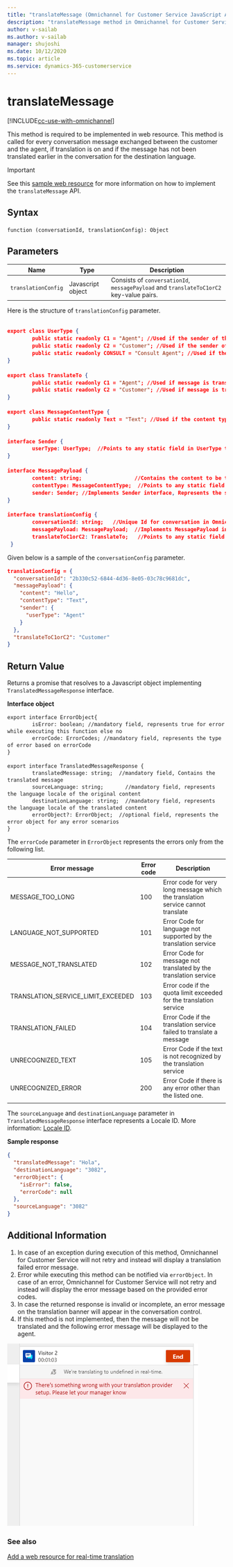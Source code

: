 ```yaml
---
title: "translateMessage (Omnichannel for Customer Service JavaScript API reference) | MicrosoftDocs"
description: "translateMessage method in Omnichannel for Customer Service"
author: v-sailab
ms.author: v-sailab
manager: shujoshi
ms.date: 10/12/2020
ms.topic: article
ms.service: dynamics-365-customerservice
---
```


# translateMessage

[!INCLUDE[cc-use-with-omnichannel](../../../../includes/cc-use-with-omnichannel.md)]

This method is required to be implemented in web resource. This method is called for every conversation message exchanged between the customer and the agent, if translation is on and if the message has not been translated earlier in the conversation for the destination language.

> [!IMPORTANT]
> See this [sample web resource](https://github.com/microsoft/Dynamics365-Apps-Samples/blob/06e9c84263bac81e7411f95365c5e792aca15122/customer-service/omnichannel/real-time-translation/webResourceV2.js#L279) for more information on how to implement the `translateMessage` API.

## Syntax

`function (conversationId, translationConfig): Object`

## Parameters

|Name|Type|Description|
|----|----|----|
|`translationConfig`|Javascript object| Consists of `conversationId`, `messagePayload` and `translateToC1orC2` key-value pairs.|

Here is the structure of `translationConfig` parameter.

```json

export class UserType { 
        public static readonly C1 = "Agent"; //Used if the sender of the message is agent
        public static readonly C2 = "Customer"; //Used if the sender of the message is customer
        public static readonly CONSULT = "Consult Agent"; //Used if the sender of the message is other than agent or customer
} 
 
export class TranslateTo { 
        public static readonly C1 = "Agent"; //Used if message is translated for agent
        public static readonly C2 = "Customer"; //Used if message is translated for customer
} 
 
export class MessageContentType { 
        public static readonly Text = "Text"; //Used if the content type is text
} 
     
interface Sender { 
        userType: UserType;  //Points to any static field in UserType type,Represents the type of the user who is sending this message
} 

interface MessagePayload { 
        content: string;                 //Contains the content to be translated
        contentType: MessageContentType;  //Points to any static field in MessageContentType type,Represents the type of message content. For example: "Text" etc.
        sender: Sender; //Implements Sender interface, Represents the sender of the message
} 

interface translationConfig { 
        conversationId: string;   //Unique Id for conversation in Omnichannel for Customer Service
        messagePayload: MessagePayload;  //Implements MessagePayload interface, Represents the payload for the message to be translated
        translateToC1orC2: TranslateTo;   //Points to any static field in TranslateTo type,Represents for whom the message has to be translated 
 } 
```

Given below is a sample of the `conversationConfig` parameter.

```json
translationConfig = {
  "conversationId": "2b330c52-6844-4d36-8e05-03c78c9681dc",
  "messagePayload": {
    "content": "Hello",
    "contentType": "Text",
    "sender": {
      "userType": "Agent"
    }
  },
  "translateToC1orC2": "Customer"
}
```

## Return Value

Returns a promise that resolves to a Javascript object implementing `TranslatedMessageResponse` interface.

**Interface object**

```
export interface ErrorObject{ 
        isError: boolean; //mandatory field, represents true for error while executing this function else no
        errorCode: ErrorCodes; //mandatory field, represents the type of error based on errorCode
} 

export interface TranslatedMessageResponse { 
        translatedMessage: string;  //mandatory field, Contains the translated message
        sourceLanguage: string;       //mandatory field, represents the language locale of the original content 
        destinationLanguage: string;  //mandatory field, represents the language locale of the translated content
        errorObject?: ErrorObject;  //optional field, represents the error object for any error scenarios
}
```

The `errorCode` parameter in `ErrorObject` represents the errors only from the following list.

|Error message|Error code|Description|
|-----|-----|-----|
|MESSAGE_TOO_LONG|100|Error code for very long message which the translation service cannot translate|
|LANGUAGE_NOT_SUPPORTED|101|Error Code for language not supported by the translation service|
|MESSAGE_NOT_TRANSLATED|102|Error Code for message not translated by the translation service|
|TRANSLATION_SERVICE_LIMIT_EXCEEDED|103|Error code if the quota limit exceeded for the translation service|
|TRANSLATION_FAILED|104|Error Code if the translation service failed to translate a message|
|UNRECOGNIZED_TEXT|105|Error Code if the text is not recognized by the translation service|
|UNRECOGNIZED_ERROR|200|Error Code if there is any error other than the listed one.|
||||

The `sourceLanguage` and `destinationLanguage` parameter in `TranslatedMessageResponse` interface represents a Locale ID. More information: [Locale ID](https://docs.microsoft.com/openspecs/office_standards/ms-oe376/6c085406-a698-4e12-9d4d-c3b0ee3dbc4a).

**Sample response**

```json
{
  "translatedMessage": "Hola",
  "destinationLanguage": "3082",
  "errorObject": {
    "isError": false,                             
    "errorCode": null
  },
  "sourceLanguage": "3082"
}
```

## Additional Information

1. In case of an exception during execution of this method, Omnichannel for Customer Service will not retry and instead will display a translation failed error message.
2. Error while executing this method can be notified via `errorObject`. In case of an error, Omnichannel for Customer Service will not retry and instead will display the error message based on the provided error codes.
3. In case the returned response is invalid or incomplete, an error message on the translation banner will appear in the conversation control.
4. If this method is not implemented, then the message will not be translated and the following error message will be displayed to the agent.

![translateMessage error message](../../../media/translatemessage-api-error.png "translateMessage error message")

### See also

[Add a web resource for real-time translation](../../../add-web-resource-real-time-translation.md)
